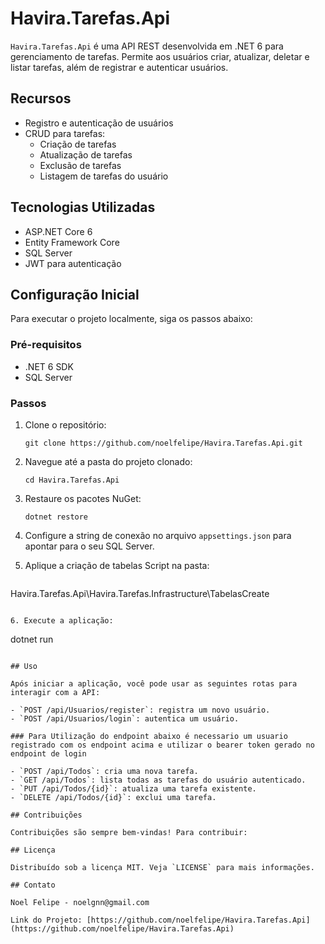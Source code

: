 
# Havira.Tarefas.Api

`Havira.Tarefas.Api` é uma API REST desenvolvida em .NET 6 para gerenciamento de tarefas. Permite aos usuários criar, atualizar, deletar e listar tarefas, além de registrar e autenticar usuários.

## Recursos

- Registro e autenticação de usuários
- CRUD para tarefas:
  - Criação de tarefas
  - Atualização de tarefas
  - Exclusão de tarefas
  - Listagem de tarefas do usuário

## Tecnologias Utilizadas

- ASP.NET Core 6
- Entity Framework Core
- SQL Server
- JWT para autenticação

## Configuração Inicial

Para executar o projeto localmente, siga os passos abaixo:

### Pré-requisitos

- .NET 6 SDK
- SQL Server

### Passos

1. Clone o repositório:
   ```
   git clone https://github.com/noelfelipe/Havira.Tarefas.Api.git
   ```
2. Navegue até a pasta do projeto clonado:
   ```
   cd Havira.Tarefas.Api
   ```
3. Restaure os pacotes NuGet:
   ```
   dotnet restore
   ```
4. Configure a string de conexão no arquivo `appsettings.json` para apontar para o seu SQL Server.

5. Aplique a criação de tabelas Script na pasta: 
   ```
 Havira.Tarefas.Api\Havira.Tarefas.Infrastructure\TabelasCreate
   ```

6. Execute a aplicação:
   ```
   dotnet run
   ```

## Uso

Após iniciar a aplicação, você pode usar as seguintes rotas para interagir com a API:

- `POST /api/Usuarios/register`: registra um novo usuário.
- `POST /api/Usuarios/login`: autentica um usuário.

### Para Utilização do endpoint abaixo é necessario um usuario registrado com os endpoint acima e utilizar o bearer token gerado no endpoint de login

- `POST /api/Todos`: cria uma nova tarefa.
- `GET /api/Todos`: lista todas as tarefas do usuário autenticado.
- `PUT /api/Todos/{id}`: atualiza uma tarefa existente.
- `DELETE /api/Todos/{id}`: exclui uma tarefa.

## Contribuições

Contribuições são sempre bem-vindas! Para contribuir:

## Licença

Distribuído sob a licença MIT. Veja `LICENSE` para mais informações.

## Contato

Noel Felipe - noelgnn@gmail.com

Link do Projeto: [https://github.com/noelfelipe/Havira.Tarefas.Api](https://github.com/noelfelipe/Havira.Tarefas.Api)
